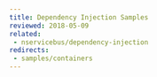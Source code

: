 ```yaml
---
title: Dependency Injection Samples
reviewed: 2018-05-09
related:
 - nservicebus/dependency-injection
redirects:
 - samples/containers
---
```

